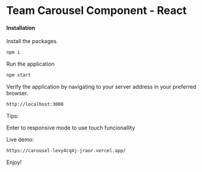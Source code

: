 # Team Carousel Component - React

#### Installation
Install the packages.

```sh
npm i
```

Run the application

```sh
npm start
```

Verify the application by navigating to your server address in
your preferred browser.

```sh
http://localhost:3000
```

Tips:

Enter to responsive mode to use touch funcionallity

Live demo:

```sh
https://carousel-levy4cq4j-jraor.vercel.app/
```

Enjoy!